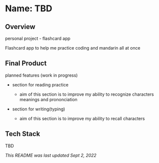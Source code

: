 # Name: TBD

## Overview
personal project - flashcard app

Flashcard app to help me practice coding and mandarin all at once


## Final Product
planned features (work in progress)
- section for reading practice
  - aim of this section is to improve my ability to recognize characters meanings and prononciation 

- section for writing(typing)
  - aim of this section is to improve my ability to recall characters


## Tech Stack
TBD


*This README was last updated Sept 2, 2022*